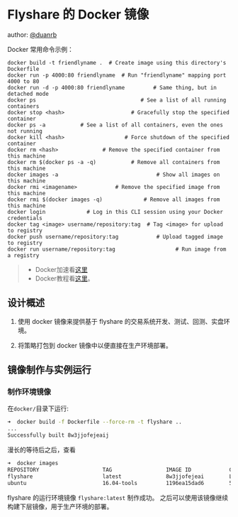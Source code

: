 # Flyshare 的 Docker 镜像

author: [@duanrb](https://github.com/duanrb) 



Docker 常用命令示例：
```
docker build -t friendlyname .  # Create image using this directory's Dockerfile
docker run -p 4000:80 friendlyname  # Run "friendlyname" mapping port 4000 to 80
docker run -d -p 4000:80 friendlyname         # Same thing, but in detached mode
docker ps                                 # See a list of all running containers
docker stop <hash>                     # Gracefully stop the specified container
docker ps -a           # See a list of all containers, even the ones not running
docker kill <hash>                   # Force shutdown of the specified container
docker rm <hash>              # Remove the specified container from this machine
docker rm $(docker ps -a -q)           # Remove all containers from this machine
docker images -a                               # Show all images on this machine
docker rmi <imagename>            # Remove the specified image from this machine
docker rmi $(docker images -q)             # Remove all images from this machine
docker login             # Log in this CLI session using your Docker credentials
docker tag <image> username/repository:tag  # Tag <image> for upload to registry
docker push username/repository:tag            # Upload tagged image to registry
docker run username/repository:tag                   # Run image from a registry
```
> - Docker加速看[这里](https://www.daocloud.io/mirror#accelerator-doc)
> - Docker教程看[这里](https://yeasy.gitbooks.io/docker_practice/content/)。

## 设计概述

1. 使用 docker 镜像来提供基于 flyshare 的交易系统开发、测试、回测、实盘环境。

2. 将策略打包到 docker 镜像中以便直接在生产环境部署。


## 镜像制作与实例运行

### 制作环境镜像
在`docker/`目录下运行:

```bash
➜  docker build -f Dockerfile --force-rm -t flyshare ..
...
Successfully built 8w3jjofejeaij
```

漫长的等待后之后，查看
```bash
➜  docker images
REPOSITORY                    TAG                 IMAGE ID            CREATED                  SIZE
flyshare                      latest              8w3jjofejeai        Less than a second ago   3.02GB
ubuntu                        16.04-tools         1196ea15dad6        5 months ago             336MB
```

flyshare 的运行环境镜像 `flyshare:latest` 制作成功。
之后可以使用该镜像继续构建下层镜像，用于生产环境的部署。
